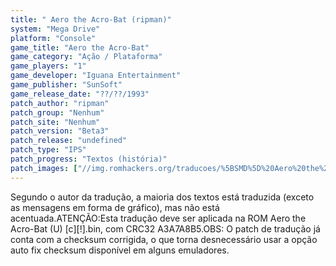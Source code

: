 ```yaml
---
title: " Aero the Acro-Bat (ripman)"
system: "Mega Drive"
platform: "Console"
game_title: "Aero the Acro-Bat"
game_category: "Ação / Plataforma"
game_players: "1"
game_developer: "Iguana Entertainment"
game_publisher: "SunSoft"
game_release_date: "??/??/1993"
patch_author: "ripman"
patch_group: "Nenhum"
patch_site: "Nenhum"
patch_version: "Beta3"
patch_release: "undefined"
patch_type: "IPS"
patch_progress: "Textos (história)"
patch_images: ["//img.romhackers.org/traducoes/%5BSMD%5D%20Aero%20the%20Acro-Bat%20-%20ripman%20-%201.png","//img.romhackers.org/traducoes/%5BSMD%5D%20Aero%20the%20Acro-Bat%20-%20ripman%20-%202.png","//img.romhackers.org/traducoes/%5BSMD%5D%20Aero%20the%20Acro-Bat%20-%20ripman%20-%203.png"]
---
```

Segundo o autor da tradução, a maioria dos textos está traduzida (exceto as mensagens em forma de gráfico), mas não está acentuada.ATENÇÃO:Esta tradução deve ser aplicada na ROM Aero the Acro-Bat (U) [c][!].bin, com CRC32 A3A7A8B5.OBS: O patch de tradução já conta com a checksum corrigida, o que torna desnecessário usar a opção auto fix checksum disponível em alguns emuladores.